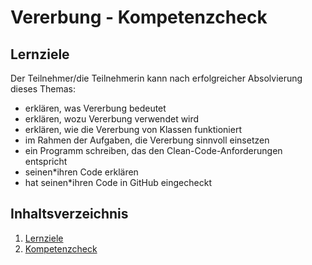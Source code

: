 # Vererbung - Kompetenzcheck

## Lernziele
Der Teilnehmer/die Teilnehmerin kann nach erfolgreicher Absolvierung dieses Themas:
- erklären, was Vererbung bedeutet
- erklären, wozu Vererbung verwendet wird
- erklären, wie die Vererbung von Klassen funktioniert
- im Rahmen der Aufgaben, die Vererbung sinnvoll einsetzen
- ein Programm schreiben, das den Clean-Code-Anforderungen entspricht
- seinen\*ihren Code erklären
- hat seinen\*ihren Code in GitHub eingecheckt

## Inhaltsverzeichnis

1. [Lernziele](README.md)
1. [Kompetenzcheck](kompetenzcheck.md)

